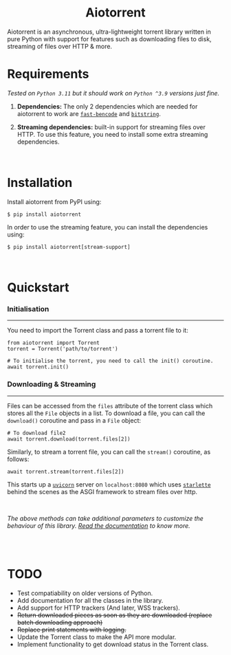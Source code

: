 <h1 align="center"><b>Aiotorrent</b></h1>
Aiotorrent is an asynchronous, ultra-lightweight torrent library written in pure Python with support for features such as downloading files to disk, streaming of files over HTTP & more.

<br />  

# Requirements
_Tested on `Python 3.11` but it should work on `Python ^3.9` versions just fine._

1. **Dependencies:** The only 2 dependencies which are needed for aiotorrent to work are [`fast-bencode`](https://pypi.org/project/fast-bencode/) and [`bitstring`](https://pypi.org/project/bitstring/).

2. **Streaming dependencies:**  built-in support for streaming files over HTTP. To use this feature, you need to install some extra streaming dependencies.

<br />

# Installation
Install aiotorrent from PyPI using:
```
$ pip install aiotorrent
```
In order to use the streaming feature, you can install the dependencies using:
```
$ pip install aiotorrent[stream-support]
```

<br />


# Quickstart
### Initialisation
------------------
You need to import the Torrent class and pass a torrent file to it:
```
from aiotorrent import Torrent
torrent = Torrent('path/to/torrent')

# To initialise the torrent, you need to call the init() coroutine.
await torrent.init()

```

<!-- ### Files
---------
Files are stored as `File` objects in a list and can be accessed `Torrent.files`.

You can also use the `show_files()` method on the torrent object to show files inside this torrent,:
```
torrent.show_files()
```
_Thereon, optionally, you can store the files into individual variables using list unpacking. The following demo uses a torrent file which has 3 files_:
```
file0, file1, file2 = torrent.files
```

<br /> -->

### Downloading & Streaming
---------------------------
Files can be accessed from the `files` attribute of the torrent class which stores all the `File` objects in a list.
To download a file, you can call the `download()` coroutine and pass in a `File` object:
```
# To download file2
await torrent.download(torrent.files[2])
```

Similarly, to stream a torrent file, you can call the `stream()` coroutine, as follows:
```
await torrent.stream(torrent.files[2])
```
This starts up a [`uvicorn`](https://github.com/encode/uvicorn) server on `localhost:8080` which uses [`starlette`](https://github.com/encode/starlette) behind the scenes as the ASGI framework to stream files over http.

<br />

_The above methods can take additional parameters to customize the behaviour of this library. [Read the documentation]() to know more._

<br />
<br />

# TODO
- Test compatiability on older versions of Python.
- Add documentation for all the classes in the library.
- Add support for HTTP trackers (And later,  WSS trackers).
- ~~Return downloaded pieces as soon as they are downloaded (replace batch downloading approach)~~
- ~~Replace print statements with logging.~~
- Update the Torrent class to make the API more modular.
- Implement functionality to get download status in the Torrent class.
